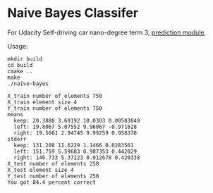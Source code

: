 # Naive Bayes Classifer
For Udacity Self-driving car nano-degree term 3, [prediction module](https://classroom.udacity.com/nanodegrees/nd013/parts/6047fe34-d93c-4f50-8336-b70ef10cb4b2/modules/27800789-bc8e-4adc-afe0-ec781e82ceae/lessons/a883a337-51c8-471b-a8cf-3911dc429166/concepts/e2ce2c1b-5d5c-4fe4-bc16-19202e37df09).

Usage:
```
mkdir build
cd build
cmake ..
make
./naive-bayes

X_train number of elements 750
X_train element size 4
Y_train number of elements 750
means
  keep: 20.3888 3.69192 10.0303 0.00583049
  left: 19.8067 5.07552 9.96067 -0.971628
  right: 19.5661 2.94745 9.99259 0.958378
stderr
  keep: 131.208 11.6229 1.1466 0.0283561
  left: 151.759 5.59683 0.987353 0.442029
  right: 146.733 5.37123 0.912678 0.420338
X_test number of elements 250
X_test element size 4
Y_test number of elements 250
You got 84.4 percent correct
```
